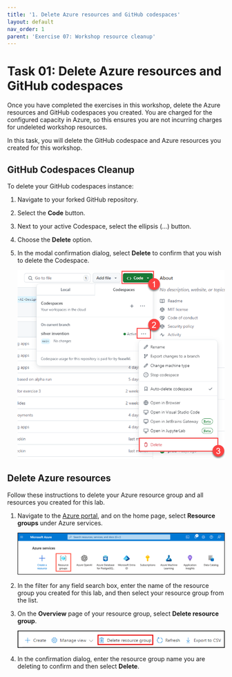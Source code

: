 ```yaml
---
title: '1. Delete Azure resources and GitHub codespaces'
layout: default
nav_order: 1
parent: 'Exercise 07: Workshop resource cleanup'
---
```


# Task 01: Delete Azure resources and GitHub codespaces

Once you have completed the exercises in this workshop, delete the Azure resources and GitHub codespaces you created. You are charged for the configured capacity in Azure, so this ensures you are not incurring charges for undeleted workshop resources.

In this task, you will delete the GitHub codespace and Azure resources you created for this workshop.

## GitHub Codespaces Cleanup

To delete your GitHub codespaces instance:

1. Navigate to your forked GitHub repository.
2. Select the **Code** button.
3. Next to your active Codespace, select the ellipsis (...) button.
4. Choose the **Delete** option.
5. In the modal confirmation dialog, select **Delete** to confirm that you wish to delete the Codespace.

    ![Screenshot of how to delete the GitHub codespaces instances created for this workshop.](../../media/Solution/0701-delete-codespace.png)

## Delete Azure resources

Follow these instructions to delete your Azure resource group and all resources you created for this lab.

1. Navigate to the [Azure portal](https://portal.azure.com/), and on the home page, select **Resource groups** under Azure services.

      ![Screenshot of Resource groups highlighted by a red box under Azure services in the Azure portal.](../../media/Solution/0701-azure-portal-home-azure-services-resource-groups.png)

2. In the filter for any field search box, enter the name of the resource group you created for this lab, and then select your resource group from the list.

3. On the **Overview** page of your resource group, select **Delete resource group**.

    ![Screenshot of the Overview blade of the resource group with the Delete resource group button highlighted by a red box.](../../media/Solution/0701-resource-group-delete.png)

4. In the confirmation dialog, enter the resource group name you are deleting to confirm and then select **Delete**.
